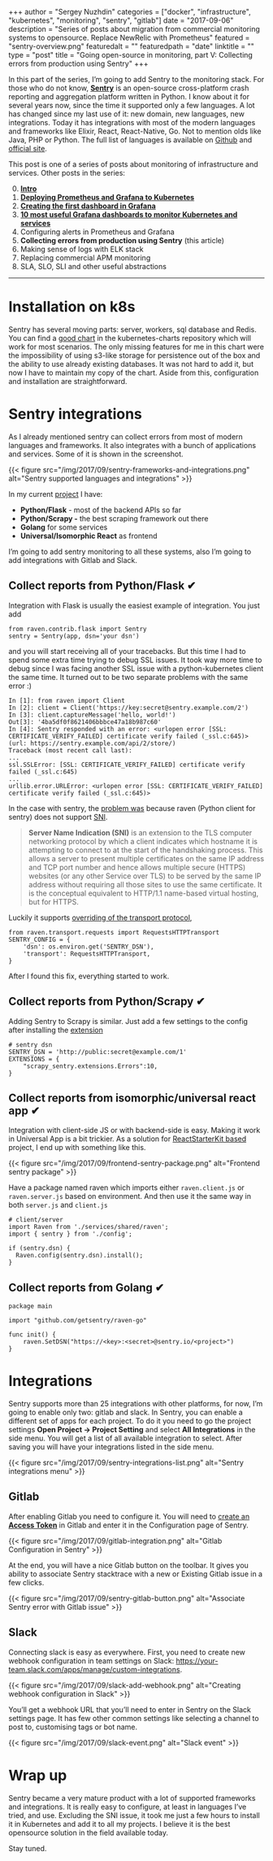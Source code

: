 +++
author = "Sergey Nuzhdin"
categories = ["docker", "infrastructure", "kubernetes", "monitoring", "sentry", "gitlab"]
date = "2017-09-06"
description = "Series of posts about migration from commercial monitoring systems to opensource. Replace NewRelic with Prometheus"
featured = "sentry-overview.png"
featuredalt = ""
featuredpath = "date"
linktitle = ""
type = "post"
title = "Going open-source in monitoring, part V: Collecting errors from production using Sentry"
+++

In this part of the series, I’m going to add Sentry to the monitoring stack. 
For those who do not know, [**Sentry**](https://sentry.io/) is an open-source cross-platform crash reporting and aggregation platform written in Python. 
I know about it for several years now, since the time it supported only a few languages. A lot has changed since my last use of it: new domain, new languages, new integrations. Today it has integrations with most of the modern languages and frameworks like Elixir, React, React-Native, Go. Not to mention olds like Java, PHP or Python. The full list of languages is available on [Github](https://github.com/getsentry/sentry#official-sentry-sdks) and [official site](https://sentry.io/platforms/).


This post is one of a series of posts about monitoring of infrastructure and services. Other posts in the series:


0. **[Intro](/post/going-open-source-in-monitoring-part-0-intro/)**
1. **[Deploying Prometheus and Grafana to Kubernetes](/post/going-open-source-in-monitoring-part-i-deploying-prometheus-and-grafana-to-kubernetes/)**
2. **[Creating the first dashboard in Grafana](/post/going-open-source-in-monitoring-part-ii-creating-the-first-dashboard-in-grafana/)** 
3. **[10 most useful Grafana dashboards to monitor Kubernetes and services](http://blog.lwolf.org/post/going-open-source-in-monitoring-part-iii-10-most-useful-grafana-dashboards-to-monitor-kubernetes-and-services/)** 
4. Configuring alerts in Prometheus and Grafana
5. **Collecting errors from production using Sentry** (this article)
6. Making sense of logs with ELK stack
7. Replacing commercial APM monitoring
8. SLA, SLO, SLI and other useful abstractions

<hr />

# Installation on k8s

Sentry has several moving parts: server, workers, sql database and Redis.
You can find a [good chart](https://github.com/kubernetes/charts/tree/master/stable/sentry) in the kubernetes-charts repository which will work for most scenarios. 
 The only missing features for me in this chart were the impossibility of using s3-like storage for persistence out of the box and the ability to use already existing databases. It was not hard to add it, but now I have to maintain my copy of the chart.
Aside from this, configuration and installation are straightforward.

# Sentry integrations 

As I already mentioned sentry can collect errors from most of modern languages and frameworks. It also integrates with a bunch of applications and services. Some of it is shown in the screenshot.


{{< figure src="/img/2017/09/sentry-frameworks-and-integrations.png"  alt="Sentry supported languages and integrations" >}}


In my current [project](https://librer.io) I have:

- **Python/Flask** - most of the backend APIs so far
- **Python/Scrapy -** the best scraping framework out there
- **Golang** for some services
- **Universal/Isomorphic React**  as frontend

I’m going to add sentry monitoring to all these systems, also I’m going to add integrations with Gitlab and Slack.

## Collect reports from Python/Flask ✔

Integration with Flask is usually the easiest example of integration.  You just add 


    from raven.contrib.flask import Sentry
    sentry = Sentry(app, dsn='your dsn')

and you will start receiving all of your tracebacks. But this time I had to spend some extra time trying to debug SSL issues. It took way more time to debug since I was facing another SSL issue with a python-kubernetes client the same time. 
It turned out to be two separate problems with the same error :)


    In [1]: from raven import Client
    In [2]: client = Client('https://key:secret@sentry.example.com/2')
    In [3]: client.captureMessage('hello, world!')
    Out[3]: '4ba5df0f8621406bbbce47a18b987c60'
    In [4]: Sentry responded with an error: <urlopen error [SSL: CERTIFICATE_VERIFY_FAILED] certificate verify failed (_ssl.c:645)> (url: https://sentry.example.com/api/2/store/)
    Traceback (most recent call last):
    ...
    ssl.SSLError: [SSL: CERTIFICATE_VERIFY_FAILED] certificate verify failed (_ssl.c:645)
    ...
    urllib.error.URLError: <urlopen error [SSL: CERTIFICATE_VERIFY_FAILED] certificate verify failed (_ssl.c:645)>

In the case with sentry, the [problem was](https://community.letsencrypt.org/t/problems-with-sentry-and-letsencrypt/19948/3) because raven (Python client for sentry) does not support [SNI](https://en.wikipedia.org/wiki/Server_Name_Indication).


> **Server Name Indication (SNI)** is an extension to the TLS computer networking protocol by which a client indicates which hostname it is attempting to connect to at the start of the handshaking process. This allows a server to present multiple certificates on the same IP address and TCP port number and hence allows multiple secure (HTTPS) websites (or any other Service over TLS) to be served by the same IP address without requiring all those sites to use the same certificate. It is the conceptual equivalent to HTTP/1.1 name-based virtual hosting, but for HTTPS. 

Luckily it supports [overriding of the transport protocol](https://raven.readthedocs.io/en/stable/transports.html), 


    from raven.transport.requests import RequestsHTTPTransport
    SENTRY_CONFIG = {
        'dsn': os.environ.get('SENTRY_DSN'),
        'transport': RequestsHTTPTransport,
    }

After I found this fix, everything started to work.

## Collect reports from Python/Scrapy  ✔

Adding Sentry to Scrapy is similar. Just add a few settings to the config after installing the [extension](https://github.com/llonchj/scrapy-sentry) 


    # sentry dsn
    SENTRY_DSN = 'http://public:secret@example.com/1'
    EXTENSIONS = {
        "scrapy_sentry.extensions.Errors":10,
    }


## Collect reports from isomorphic/universal react app ✔

Integration with client-side JS or with backend-side is easy. Making it work in Universal App is a bit trickier. As a solution for [ReactStarterKit based](https://github.com/kriasoft/react-starter-kit) project, I end up with something like this.


{{< figure src="/img/2017/09/frontend-sentry-package.png"  alt="Frontend sentry package" >}}

Have a package named raven which imports either `raven.client.js` or `raven.server.js` based on environment. 
And then use it the same way in both `server.js` and `client.js`


    # client/server
    import Raven from './services/shared/raven';
    import { sentry } from './config';
    
    if (sentry.dsn) {
      Raven.config(sentry.dsn).install();
    }


## Collect reports from Golang ✔
    package main
    
    import "github.com/getsentry/raven-go"
    
    func init() {
        raven.SetDSN("https://<key>:<secret>@sentry.io/<project>")
    }

# Integrations

Sentry supports more than 25 integrations with other platforms, for now, I’m going to enable only two: gitlab and slack.
In Sentry, you can enable a different set of apps for each project. To do it you need to go the project settings **Open Project → Project Setting** and select **All Integrations** in the side menu. You will get a list of all available integration to select.  After saving you will have your integrations listed in the side menu.

{{< figure src="/img/2017/09/sentry-integrations-list.png"  alt="Sentry integrations menu" >}}

## Gitlab

After enabling Gitlab you need to configure it. You will need to [create an **Access Token**](https://docs.gitlab.com/ce/user/profile/personal_access_tokens.html) in Gitlab and enter it in the Configuration page of Sentry.


{{< figure src="/img/2017/09/gitlab-integration.png"  alt="Gitlab Configuration in Sentry" >}}

At the end, you will have a nice Gitlab button on the toolbar. It gives you ability to associate Sentry stacktrace with a new or Existing Gitlab issue in a few clicks.

{{< figure src="/img/2017/09/sentry-gitlab-button.png"  alt="Associate Sentry error with Gitlab issue" >}}

## Slack

Connecting slack is easy as everywhere. 
First, you need to create new webhook configuration in team settings on Slack: https://your-team.slack.com/apps/manage/custom-integrations.

{{< figure src="/img/2017/09/slack-add-webhook.png"  alt="Creating webhook configuration in Slack" >}}

You’ll get a webhook URL that you’ll need to enter in Sentry on the Slack settings page. It has few other common settings like selecting a channel to post to, customising tags or bot name. 

{{< figure src="/img/2017/09/slack-event.png"  alt="Slack event" >}}

# Wrap up

Sentry became a very mature product with a lot of supported frameworks and integrations. It is really easy to configure, at least in languages I’ve tried, and use. Excluding the SNI issue, it took me just a few hours to install it in Kubernetes and add it to all my projects.
I believe it is the best opensource solution in the field available today.

Stay tuned.
 

